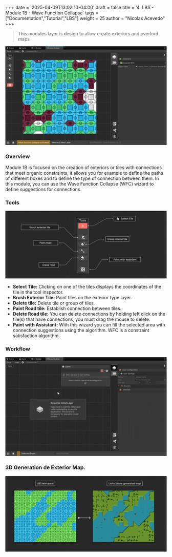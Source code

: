 +++
date = '2025-04-09T13:02:10-04:00'
draft = false
title = '4. LBS - Module 1B - Wave Function Collapse'
tags = ["Documentation","Tutorial","LBS"]
weight = 25
author = "Nicolas Acevedo"
+++

> This modules layer is design to allow create exteriors and overlord maps

![Exterior map generation preview](paso_01b_main.png)

### Overview 

Module 1B is focused on the creation of exteriors or tiles with connections that meet organic constraints, it allows you for example to define the paths of different boxes and to define the type of connection between them. In this module, you can use the Wave Function Collapse (WFC) wizard to define suggestions for connections.


### Tools

![Tool overview](Step_1B_Info_01.png)

- **Select Tile:** Clicking on one of the tiles displays the coordinates of the tile in the tool inspector.
- **Brush Exterior Tile:** Paint tiles on the exterior type layer.
- **Delete tile:** Delete tile or group of tiles.
- **Paint Road tile:** Establish connection between tiles.
- **Delete Road tile:** You can delete connections by holding left click on the tile(s) that have connections, you must drag the mouse to delete.
- **Paint with Assistant:** With this wizard you can fill the selected area with connection suggestions using the algorithm. WFC is a constraint satisfaction algorithm.


### Workflow

![Step 2 demonstration](paso_01b_create_01.gif)




### 3D Generation de Exterior Map.



![3D Result](Step_1A_3d_gen_01_compr.png)



